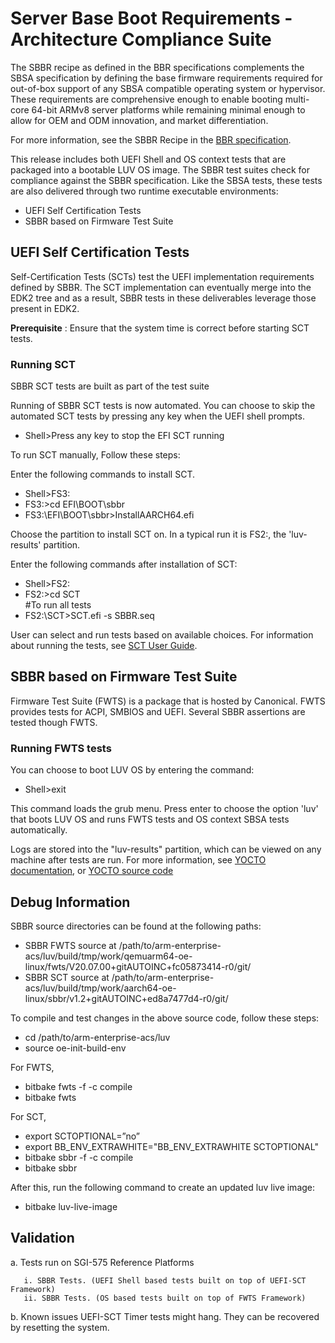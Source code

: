 # Server Base Boot Requirements - Architecture Compliance Suite
The SBBR recipe as defined in the BBR specifications complements the SBSA specification by defining the base firmware requirements
required for out-of-box support of any SBSA compatible operating system or hypervisor. These requirements are comprehensive enough
to enable booting multi-core 64-bit ARMv8 server platforms while remaining minimal enough to allow for OEM and ODM innovation, and
market differentiation.

For more information, see the SBBR Recipe in the [BBR specification](https://developer.arm.com/documentation/den0044/latest).

This release includes both UEFI Shell and OS context tests that are packaged into a bootable LUV OS image.
The SBBR test suites check for compliance against the SBBR specification. Like the SBSA tests, these tests are also delivered through two runtime executable environments:
  - UEFI Self Certification Tests
  - SBBR based on Firmware Test Suite

## UEFI Self Certification Tests
Self-Certification Tests (SCTs) test the UEFI implementation requirements defined by SBBR. The SCT implementation can eventually merge into the EDK2 tree and as a result, SBBR tests in these deliverables leverage those present in EDK2.

**Prerequisite** : Ensure that the system time is correct before starting SCT tests.

### Running SCT
SBBR SCT tests are built as part of the test suite <br />

Running of SBBR SCT tests is now automated. You can choose to skip the automated SCT tests by pressing any key when the UEFI shell prompts.

- Shell>Press any key to stop the EFI SCT running

To run SCT manually, Follow these steps:

Enter the following commands to install SCT.

- Shell>FS3:
- FS3:>cd EFI\BOOT\sbbr
- FS3:\EFI\BOOT\sbbr>InstallAARCH64.efi

Choose the partition to install SCT on. In a typical run it is FS2:, the 'luv-results' partition.

Enter the following commands after installation of SCT:

- Shell>FS2:
- FS2:>cd SCT <br/>
 #To run all tests
- FS2:\SCT>SCT.efi -s SBBR.seq

User can select and run tests based on available choices. For information about running the tests, see [SCT User Guide](http://www.uefi.org/testtools).


## SBBR based on Firmware Test Suite
Firmware Test Suite (FWTS) is a package that is hosted by Canonical. FWTS provides tests for ACPI, SMBIOS and UEFI.
Several SBBR assertions are tested though FWTS.

### Running FWTS tests

You can choose to boot LUV OS by entering the command:

- Shell>exit

This command loads the grub menu. Press enter to choose the option 'luv' that boots LUV OS and runs FWTS tests and OS context SBSA tests automatically. <br />

Logs are stored into the "luv-results" partition, which can be viewed on any machine after tests are run.
   For more information, see [YOCTO documentation](https://www.yoctoproject.org/documentation), or [YOCTO source code](https://github.com/01org/luv-yocto) <br />

## Debug Information
SBBR source directories can be found at the following paths:

- SBBR FWTS source at /path/to/arm-enterprise-acs/luv/build/tmp/work/qemuarm64-oe-linux/fwts/V20.07.00+gitAUTOINC+fc05873414-r0/git/
- SBBR SCT source at /path/to/arm-enterprise-acs/luv/build/tmp/work/aarch64-oe-linux/sbbr/v1.2+gitAUTOINC+ed8a7477d4-r0/git/

To compile and test changes in the above source code, follow these steps:
- cd /path/to/arm-enterprise-acs/luv
- source oe-init-build-env

For FWTS,
- bitbake fwts -f -c compile
- bitbake fwts

For SCT,
- export SCTOPTIONAL=”no”
- export BB_ENV_EXTRAWHITE="BB_ENV_EXTRAWHITE SCTOPTIONAL"
- bitbake sbbr -f -c compile
- bitbake sbbr

After this, run the following command to create an updated luv live image:
- bitbake luv-live-image

## Validation

a. Tests run on SGI-575 Reference Platforms

       i. SBBR Tests. (UEFI Shell based tests built on top of UEFI-SCT Framework)
       ii. SBBR Tests. (OS based tests built on top of FWTS Framework)


b. Known issues
UEFI-SCT Timer tests might hang. They can be recovered by resetting the system.


